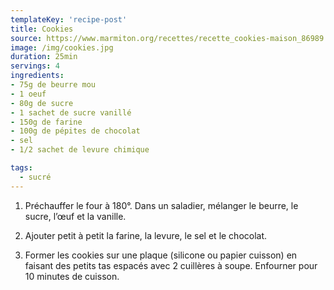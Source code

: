 ```yaml
---
templateKey: 'recipe-post'
title: Cookies
source: https://www.marmiton.org/recettes/recette_cookies-maison_86989.aspx
image: /img/cookies.jpg
duration: 25min
servings: 4
ingredients:
- 75g de beurre mou
- 1 oeuf
- 80g de sucre
- 1 sachet de sucre vanillé
- 150g de farine
- 100g de pépites de chocolat
- sel
- 1/2 sachet de levure chimique

tags:
  - sucré
---
```

1. Préchauffer le four à 180°. Dans un saladier, mélanger le beurre, le sucre, l’œuf et la vanille.

2. Ajouter petit à petit la farine, la levure, le sel et le chocolat.

3. Former les cookies sur une plaque (silicone ou papier cuisson) en faisant des petits tas espacés avec 2 cuillères à soupe. Enfourner pour 10 minutes de cuisson.
